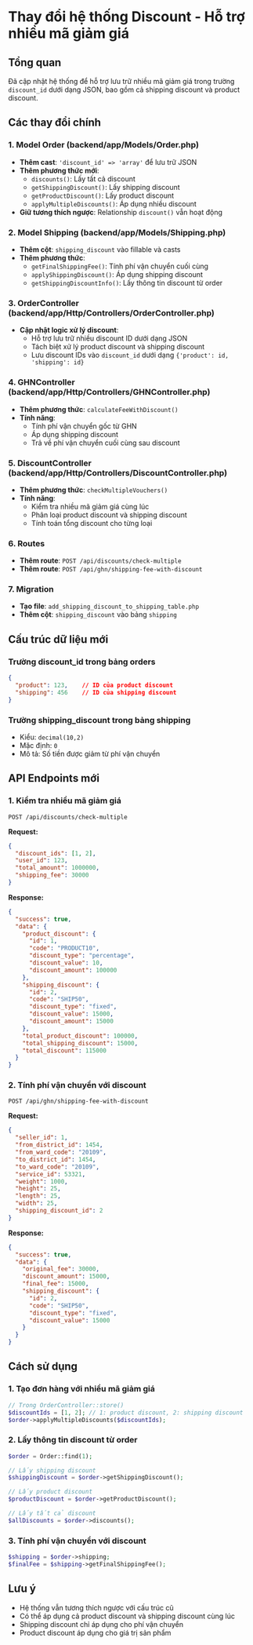 # Thay đổi hệ thống Discount - Hỗ trợ nhiều mã giảm giá

## Tổng quan
Đã cập nhật hệ thống để hỗ trợ lưu trữ nhiều mã giảm giá trong trường `discount_id` dưới dạng JSON, bao gồm cả shipping discount và product discount.

## Các thay đổi chính

### 1. Model Order (backend/app/Models/Order.php)
- **Thêm cast**: `'discount_id' => 'array'` để lưu trữ JSON
- **Thêm phương thức mới**:
  - `discounts()`: Lấy tất cả discount
  - `getShippingDiscount()`: Lấy shipping discount
  - `getProductDiscount()`: Lấy product discount
  - `applyMultipleDiscounts()`: Áp dụng nhiều discount
- **Giữ tương thích ngược**: Relationship `discount()` vẫn hoạt động

### 2. Model Shipping (backend/app/Models/Shipping.php)
- **Thêm cột**: `shipping_discount` vào fillable và casts
- **Thêm phương thức**:
  - `getFinalShippingFee()`: Tính phí vận chuyển cuối cùng
  - `applyShippingDiscount()`: Áp dụng shipping discount
  - `getShippingDiscountInfo()`: Lấy thông tin discount từ order

### 3. OrderController (backend/app/Http/Controllers/OrderController.php)
- **Cập nhật logic xử lý discount**:
  - Hỗ trợ lưu trữ nhiều discount ID dưới dạng JSON
  - Tách biệt xử lý product discount và shipping discount
  - Lưu discount IDs vào `discount_id` dưới dạng `{'product': id, 'shipping': id}`

### 4. GHNController (backend/app/Http/Controllers/GHNController.php)
- **Thêm phương thức**: `calculateFeeWithDiscount()`
- **Tính năng**:
  - Tính phí vận chuyển gốc từ GHN
  - Áp dụng shipping discount
  - Trả về phí vận chuyển cuối cùng sau discount

### 5. DiscountController (backend/app/Http/Controllers/DiscountController.php)
- **Thêm phương thức**: `checkMultipleVouchers()`
- **Tính năng**:
  - Kiểm tra nhiều mã giảm giá cùng lúc
  - Phân loại product discount và shipping discount
  - Tính toán tổng discount cho từng loại

### 6. Routes
- **Thêm route**: `POST /api/discounts/check-multiple`
- **Thêm route**: `POST /api/ghn/shipping-fee-with-discount`

### 7. Migration
- **Tạo file**: `add_shipping_discount_to_shipping_table.php`
- **Thêm cột**: `shipping_discount` vào bảng `shipping`

## Cấu trúc dữ liệu mới

### Trường discount_id trong bảng orders
```json
{
  "product": 123,    // ID của product discount
  "shipping": 456    // ID của shipping discount
}
```

### Trường shipping_discount trong bảng shipping
- Kiểu: `decimal(10,2)`
- Mặc định: `0`
- Mô tả: Số tiền được giảm từ phí vận chuyển

## API Endpoints mới

### 1. Kiểm tra nhiều mã giảm giá
```
POST /api/discounts/check-multiple
```
**Request:**
```json
{
  "discount_ids": [1, 2],
  "user_id": 123,
  "total_amount": 1000000,
  "shipping_fee": 30000
}
```

**Response:**
```json
{
  "success": true,
  "data": {
    "product_discount": {
      "id": 1,
      "code": "PRODUCT10",
      "discount_type": "percentage",
      "discount_value": 10,
      "discount_amount": 100000
    },
    "shipping_discount": {
      "id": 2,
      "code": "SHIP50",
      "discount_type": "fixed",
      "discount_value": 15000,
      "discount_amount": 15000
    },
    "total_product_discount": 100000,
    "total_shipping_discount": 15000,
    "total_discount": 115000
  }
}
```

### 2. Tính phí vận chuyển với discount
```
POST /api/ghn/shipping-fee-with-discount
```
**Request:**
```json
{
  "seller_id": 1,
  "from_district_id": 1454,
  "from_ward_code": "20109",
  "to_district_id": 1454,
  "to_ward_code": "20109",
  "service_id": 53321,
  "weight": 1000,
  "height": 25,
  "length": 25,
  "width": 25,
  "shipping_discount_id": 2
}
```

**Response:**
```json
{
  "success": true,
  "data": {
    "original_fee": 30000,
    "discount_amount": 15000,
    "final_fee": 15000,
    "shipping_discount": {
      "id": 2,
      "code": "SHIP50",
      "discount_type": "fixed",
      "discount_value": 15000
    }
  }
}
```

## Cách sử dụng

### 1. Tạo đơn hàng với nhiều mã giảm giá
```php
// Trong OrderController::store()
$discountIds = [1, 2]; // 1: product discount, 2: shipping discount
$order->applyMultipleDiscounts($discountIds);
```

### 2. Lấy thông tin discount từ order
```php
$order = Order::find(1);

// Lấy shipping discount
$shippingDiscount = $order->getShippingDiscount();

// Lấy product discount
$productDiscount = $order->getProductDiscount();

// Lấy tất cả discount
$allDiscounts = $order->discounts();
```

### 3. Tính phí vận chuyển với discount
```php
$shipping = $order->shipping;
$finalFee = $shipping->getFinalShippingFee();
```

## Lưu ý
- Hệ thống vẫn tương thích ngược với cấu trúc cũ
- Có thể áp dụng cả product discount và shipping discount cùng lúc
- Shipping discount chỉ áp dụng cho phí vận chuyển
- Product discount áp dụng cho giá trị sản phẩm
